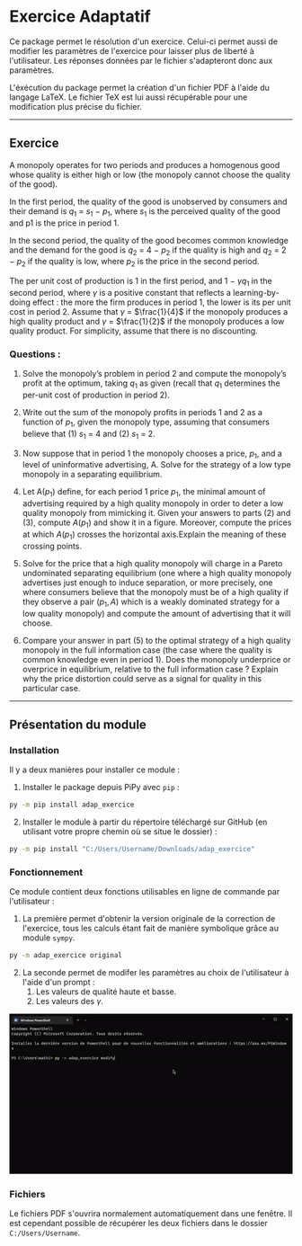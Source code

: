 # Exercice Adaptatif

Ce package permet le résolution d'un exercice. Celui-ci permet aussi de modifier les paramètres de l'exercice pour laisser plus de liberté à l'utilisateur. Les réponses données par le fichier s'adapteront donc aux paramètres.

L'éxécution du package permet la création d'un fichier PDF à l'aide du langage LaTeX. Le fichier TeX est lui aussi récupérable pour une modification plus précise du fichier.

---
## Exercice 
A monopoly operates for two periods and
produces a homogenous good whose quality is either high or low (the monopoly cannot choose the quality of the good). 

In the first period, the quality of the good is unobserved by consumers and their demand is $q_1$ = $s_1$ − $p_1$, where $s_1$ is the perceived quality of the good and p1 is the price in period 1. 

In the second period, the quality of the good becomes common knowledge and the demand for the good is $q_2$ = 4 − $p_2$ if the quality is high and $q_2$ = 2 − $p_2$ if the quality is low, where $p_2$ is the price in the second period. 

The
per unit cost of production is 1 in the first period, and 1 − $\gamma q_1$ in the second period, where $\gamma$ is a positive constant that reflects a learning-by-doing effect : the more the firm produces in period 1, the lower is its per unit cost in period 2. Assume that $\gamma$ = $\frac{1}{4}$ if the monopoly produces a high quality product and $\gamma$ = $\frac{1}{2}$ if the monopoly produces a low quality product. For simplicity, assume that there is no discounting.

### Questions :

1. Solve the monopoly’s problem in period 2 and compute the monopoly’s profit at the optimum, taking $q_1$ as given (recall that $q_1$ determines the per-unit cost of production in period 2).

2. Write out the sum of the monopoly profits in periods 1 and 2 as a function of $p_1$, given the monopoly type, assuming that consumers believe that (1) $s_1$ = 4 and (2) $s_1$ = 2.

3. Now suppose that in period 1 the monopoly chooses a price, $p_1$, and a level of uninformative advertising, A. Solve for the strategy of a low type monopoly in a separating equilibrium.

4. Let A($p_1$) define, for each period 1 price $p_1$, the minimal amount of advertising required by a high quality monopoly in order to deter a low quality monopoly from mimicking it. Given your answers to parts (2) and (3), compute $A(p_1)$ and show it in a figure. Moreover, compute the prices at which $A(p_1)$ crosses the horizontal axis.Explain the meaning of these crossing points.

5. Solve for the price that a high quality monopoly will charge in a Pareto undominated separating equilibrium (one where a high quality monopoly advertises just enough to induce separation, or more precisely, one where consumers believe that the monopoly must be of a high quality if they observe a pair $(p_1,A)$ which is a weakly dominated strategy for a low quality monopoly) and compute the amount of advertising that it will choose.

6. Compare your answer in part (5) to the optimal strategy of a high quality monopoly in the full information case (the case where the quality is common knowledge even in period 1). Does the monopoly underprice or overprice in equilibrium, relative to the full information case ? Explain why the price distortion could serve as a signal for quality in this particular case.

---
## Présentation du module

### Installation

Il y a deux manières pour installer ce module :

1. Installer le package depuis PiPy avec `pip` :
```sh
py -m pip install adap_exercice
```

2. Installer le module à partir du répertoire téléchargé sur GitHub (en utilisant votre propre chemin où se situe le dossier) :

```sh
py -m pip install "C:/Users/Username/Downloads/adap_exercice"
```
### Fonctionnement

Ce module contient deux fonctions utilisables en ligne de commande par l'utilisateur :

1. La première permet d'obtenir la version originale de la correction de l'exercice, tous les calculs étant fait de manière symbolique grâce au module `sympy`.

```sh
py -m adap_exercice original
```

2. La seconde permet de modifer les paramètres au choix de l'utilisateur à l'aide d'un prompt :
    1. Les valeurs de qualité haute et basse.
    2. Les valeurs des $\gamma$.

<p align="center">

![](command_modify.gif)

</p>

### Fichiers

Le fichiers PDF s'ouvrira normalement automatiquement dans une fenêtre. Il est cependant possible de récupérer les deux fichiers dans le dossier `C:/Users/Username`.